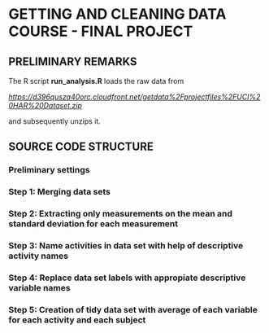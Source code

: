 # GETTING AND CLEANING DATA COURSE - FINAL PROJECT

## PRELIMINARY REMARKS
The R script **run_analysis.R** loads the raw data from

*https://d396qusza40orc.cloudfront.net/getdata%2Fprojectfiles%2FUCI%20HAR%20Dataset.zip*

and subsequently unzips it. 


## SOURCE CODE STRUCTURE

### Preliminary settings

### Step 1: Merging data sets

### Step 2: Extracting only measurements on the mean and standard deviation for each measurement

### Step 3: Name activities in data set with help of descriptive activity names

### Step 4: Replace data set labels with appropiate descriptive variable names

### Step 5: Creation of tidy data set with average of each variable for each activity and each subject

